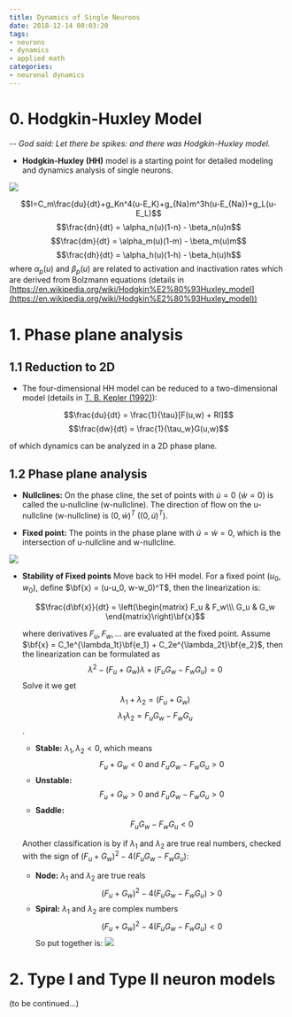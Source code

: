```yaml
---
title: Dynamics of Single Neurons
date: 2018-12-14 00:03:20
tags:
- neurons 
- dynamics
- applied math
categories: 
- neuronal dynamics
---
```


# 0. Hodgkin-Huxley Model


-- _God said: Let there be spikes: and there was Hodgkin-Huxley model._

- **Hodgkin-Huxley (HH)** model is a starting point for detailed modeling and dynamics analysis of single neurons. 

![](https://raw.githubusercontent.com/hengjiwang/blog_figures/master/HH.png)

$$I=C_m\frac{du}{dt}+g_Kn^4(u-E_K)+g_{Na}m^3h(u-E_{Na})+g_L(u-E_L)$$
$$\frac{dn}{dt} = \alpha_n(u)(1-n) - \beta_n(u)n$$
$$\frac{dm}{dt} = \alpha_m(u)(1-m) - \beta_m(u)m$$
$$\frac{dh}{dt} = \alpha_h(u)(1-h) - \beta_h(u)h$$
where $\alpha_p(u)$ and $\beta_p(u)$ are related to activation and inactivation rates which are derived from Bolzmann equations (details in [https://en.wikipedia.org/wiki/Hodgkin%E2%80%93Huxley_model](https://en.wikipedia.org/wiki/Hodgkin%E2%80%93Huxley_model))

# 1. Phase plane analysis

## 1.1 Reduction to 2D

- The four-dimensional HH model can be reduced to a two-dimensional model (details in [T. B. Kepler (1992)](https://link.springer.com/article/10.1007/BF00197717)):

$$\frac{du}{dt} = \frac{1}{\tau}[F(u,w) + RI]$$
$$\frac{dw}{dt} = \frac{1}{\tau_w}G(u,w)$$

of which dynamics can be analyzed in a 2D phase plane.

## 1.2 Phase plane analysis

- **Nullclines:** On the phase cline, the set of points with $\dot{u}=0$ ($\dot{w}=0$) is called the u-nullcline (w-nullcline). The direction of flow on the u-nullcline (w-nullcline) is $(0, \dot{w})^T$ ($(0, \dot{u})^T$).

- **Fixed point:** The points in the phase plane with $\dot{u} = \dot{w} = 0$, which is the intersection of u-nullcline and w-nullcline. 

![](https://raw.githubusercontent.com/hengjiwang/blog_figures/master/phaseplane.png)

- **Stability of Fixed points**
  Move back to HH model. For a fixed point $(u_0, w_0)$, define $\bf{x} = (u-u_0, w-w_0)^T$, then the linearization is:

  $$\frac{d\bf{x}}{dt} = \left(\begin{matrix}
   F_u & F_w\\\ 
   G_u & G_w 
  \end{matrix}\right)\bf{x}$$

  where derivatives $F_u, F_w, ...$ are evaluated at the fixed point. 
  Assume $\bf{x} = C_1e^{\lambda_1t}\bf{e_1} + C_2e^{\lambda_2t}\bf{e_2}$, then the linearization can be formulated as 
  $$\lambda^2 -(F_u+G_w)\lambda +(F_uG_w - F_wG_u)=0$$
  Solve it we get $$\lambda_1+\lambda_2 = (F_u + G_w)$$ $$\lambda_1\lambda_2 = F_uG_w - F_wG_u$$.
  - **Stable:** $\lambda_1, \lambda_2 < 0$, which means $$F_u+G_w < 0 \text{  and  } F_uG_w - F_wG_u>0$$
  - **Unstable:** 
    $$F_u+G_w > 0 \text{  and  } F_uG_w - F_wG_u>0$$
  - **Saddle:** 
    $$F_uG_w -F_wG_u < 0$$

  Another classification is by if $\lambda_1$ and $\lambda_2$ are true real numbers, checked with the sign of $(F_u+G_w)^2 - 4(F_uG_w - F_wG_u)$:

  - **Node:** $\lambda_1$ and $\lambda_2$ are true reals$$(F_u+G_w)^2 - 4(F_uG_w - F_wG_u) > 0$$
  - **Spiral:** $\lambda_1$ and $\lambda_2$ are complex numbers$$(F_u+G_w)^2 - 4(F_uG_w - F_wG_u) < 0$$
  So put together is: 
![](https://raw.githubusercontent.com/hengjiwang/blog_figures/master/stable.png)

# 2. Type I and Type II neuron models

(to be continued...)